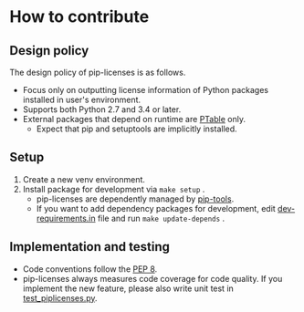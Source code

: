 # How to contribute

## Design policy

The design policy of pip-licenses is as follows.

* Focus only on outputting license information of Python packages installed in user's environment.
* Supports both Python 2.7 and 3.4 or later.
* External packages that depend on runtime are [PTable](https://pypi.org/project/PTable/) only.
    * Expect that pip and setuptools are implicitly installed.

## Setup

1. Create a new venv environment.
2. Install package for development via `make setup` .
    * pip-licenses are dependently managed by [pip-tools](https://pypi.org/project/pip-tools/).
    * If you want to add dependency packages for development, edit [dev-requirements.in](https://github.com/raimon49/pip-licenses/blob/master/dev-requirements.in) file and run `make update-depends` .

## Implementation and testing

* Code conventions follow the [PEP 8](https://www.python.org/dev/peps/pep-0008/).
* pip-licenses always measures code coverage for code quality. If you implement the new feature, please also write unit test in [test\_piplicenses.py](https://github.com/raimon49/pip-licenses/blob/master/test_piplicenses.py).
